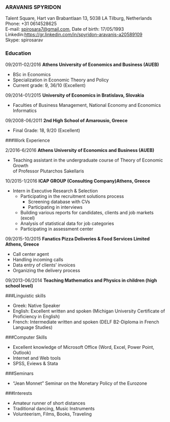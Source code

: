 ### ARAVANIS SPYRIDON 
Talent Square, Hart van Brabantlaan 13, 5038 LA Tilburg, Netherlands  
Phone: +31 0614528625  
E-mail: spirosara7@gmail.com, Date of birth: 17/05/1993  
Linkedin:https://gr.linkedin.com/in/spyridon-aravanis-a20589109  
Skype: spirosarav

### Education  

09/2011-02/2016 **Athens University of Economics and Business (AUEB)** 

* BSc in Economics  
* Specialization in Economic Theory and Policy  
* Current grade: 9, 36/10 (Excellent)

09/2014-01/2015 **University of Economics in Bratislava, Slovakia**

* Faculties of Business Management, National Economy and Economics Informatics

09/2008-06/2011 **2nd High School of Amarousio, Greece**

* Final Grade: 18, 9/20 (Excellent)

###Work Experience

2/2016-6/2016 **Athens University of Economics and Business (AUEB)**

* Teaching assistant in the undergraduate course of Theory of Economic Growth  
of Professor Plutarchos Sakellaris

10/2015-1/2016 **ICAP GROUP (Consulting Company)Athens, Greece**

* Intern in Executive Research & Selection
  * Participating in the recruitment solutions process  
    * Screening database with CVs  
    * Participating in interviews  
  * Building various reports for candidates, clients and job markets (excel)  
  * Analysis of statistical data for job categories  
  * Participating in assessment center
  
09/2015-10/2015	**Fanatics Pizza Deliveries & Food Services Limited Athens, Greece**

* Call center agent  
 * Handling incoming calls  
 * Data entry of clients’ invoices  
 * Organizing the delivery process
 
09/2013-06/2014 	**Teaching Mathematics and Physics in children (high school level)**

###Linguistic skills  
* Greek: Native Speaker  
* English: Excellent written and spoken (Michigan University Certificate of Proficiency in
English)  
* French: Intermediate written and spoken (DELF B2-Diploma in French Language Studies)

###Computer Skills

* Excellent knowledge of Microsoft Office (Word, Excel, Power Point, Outlook)  
* Internet and Web tools  
* SPSS, Eviews & Stata

###Seminars

* “Jean Monnet” Seminar on the Monetary Policy of the Eurozone

###Interests

* Amateur runner of short distances 
* Traditional dancing, Music Instruments
* Volunteerism, Films, Books, Traveling





   
 

